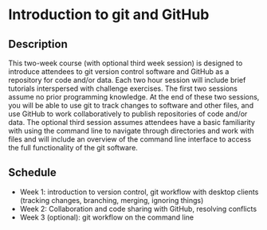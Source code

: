 # Introduction to git and GitHub

## Description

This two-week course (with optional third week session) is designed to introduce attendees to git version control software and GitHub as a repository for code and/or data. Each two hour session will include brief tutorials interspersed with challenge exercises. The first two sessions assume no prior programming knowledge. At the end of these two sessions, you will be able to use git to track changes to software and other files, and use GitHub to work collaboratively to publish repositories of code and/or data. The optional third session assumes attendees have a basic familiarity with using the command line to navigate through directories and work with files and will include an overview of the command line interface to access the full functionality of the git software.

## Schedule

* Week 1: introduction to version control, git workflow with desktop clients (tracking changes, branching, merging, ignoring things)
* Week 2: Collaboration and code sharing with GitHub, resolving conflicts
* Week 3 (optional): git workflow on the command line
